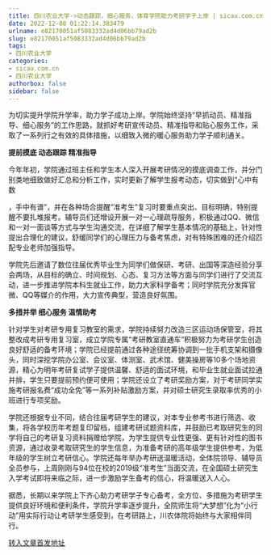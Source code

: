 ```yaml
---
title: 四川农业大学->动态跟踪，细心服务，体育学院助力考研学子上岸 | sicau.com.cn
date: 2022-12-08 01:22:14.383479
urlname: e82170051af5083332ad4d06bb79ad2b
slug: e82170051af5083332ad4d06bb79ad2b
tags: 
- 四川农业大学
categories:
- sicau.com.cn
- 四川农业大学
authorbox: false
sidebar: false
---
```

为切实提升学院升学率，助力学子成功上岸。学院始终坚持“早抓动员、精准指导、细心服务”的工作思路，就抓好考研宣传动员、精准指导和贴心服务工作，采取了一系列行之有效的具体措施，以细致入微的暖心服务助力学子顺利通关。

**提前摸底 动态跟踪 精准指导**

今年年初，学院通过班主任和学生本人深入开展考研情况的摸底调查工作，并分门别类地细致做好汇总和分析工作，实时更新了解学生报考动态，切实做到“心中有数
<!--more-->
，手中有谱”，并在各种场合提醒“准考生”复习时要重点突出、目标明确，特别提醒不要扎堆报考。辅导员们还增设开展一对一心理疏导服务，积极通过QQ、微信和一对一面谈等方式与学生沟通交流，在详细了解学生基本情况的基础上，针对性提出合理化的建议，舒缓同学们的心理压力与备考焦虑，对有特殊困难的还介绍匹配专业老师加强指导。

学院先后邀请了数位往届优秀毕业生为同学们做保研、考研、出国等深造经验分享会两场，从目标的确立、时间规划、心态、复习方法等方面与同学们进行了交流互动，进一步推进学院本科生就业工作，助力大家科学备考；同时学院充分发挥官微、QQ等媒介的作用，大力宣传典型，营造良好氛围。

**多措并举 细心服务 温情助考**

针对学生对考研专用复习教室的需求，学院持续努力改造三区运动场保管室，将其整改成考研专用复习室，成立学院专属“考研教室直通车”积极努力为考研学生创造良好舒适的备考环境；学院已经提前通过各种途径统筹协调到一批手机支架和摄像头，同时深挖学院办公室、会议室、体测室、武术馆、健美操房等10多个场地资源，精心为明年考研复试学子提供温馨、舒适的面试环境，和毕业生就业面试拉通并排，学生只要提前预约便可使用；学院还设立了考研奖励方案，对于考研同学实施考研报名费“成功全免”等一系列补贴激励方案，并对硕士研究生录取率优秀的小班进行专项奖励。

学院还根据专业不同，结合往届考研学生的建议，对本专业参考书进行筛选、收集，将各学校历年考题复印留档，组建考研试题资料库，并鼓励已考取研究生的同学将自己的考研复习资料捐赠给学院，为学生提供专业性更强、更有针对性的图书资源，通过收录考取研究生的学生信息，为准备考研的高年级学生提供参考，为低年级的学生树立考研信心。学院还每年举办考研送温暖活动，全体院领导、辅导员全员参与，上周刚刚与94位在校的2019级“准考生”当面交流，在全国硕士研究生入学考试即将来临之际，进一步激励学生备考的信心，将温暖送入人心。

据悉，长期以来学院上下齐心助力考研学子专心备考，全方位、多措施为考研学生提供良好环境和便利条件，学院升学率逐步提升，全院师生将“大梦想”化为“小行动”用实际行动让考研学生感受到，在考研路上，川农体院将始终与大家相伴同行。



[转入文章首发地址](https://news.sicau.edu.cn/info/1078/70477.htm)